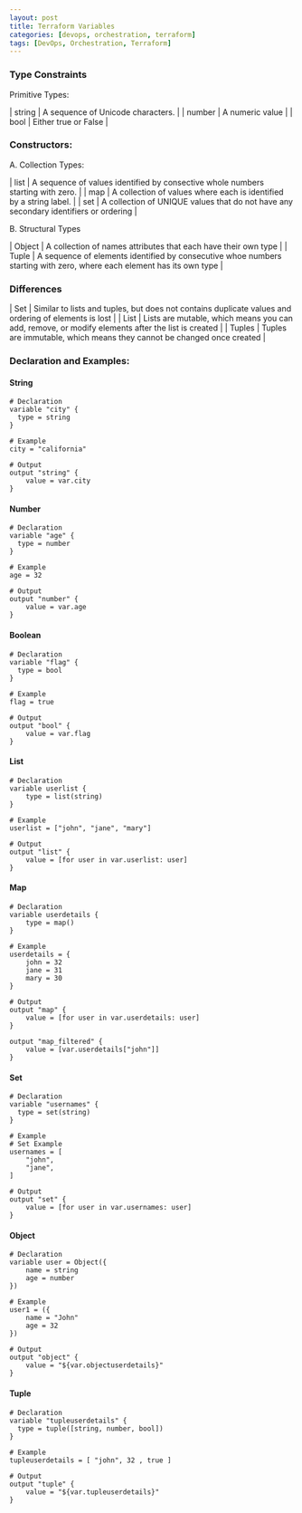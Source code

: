 ```yaml
---
layout: post
title: Terraform Variables
categories: [devops, orchestration, terraform]
tags: [DevOps, Orchestration, Terraform]
---
```


### Type Constraints

Primitive Types:

| string | A sequence of Unicode characters. | 
| number | A numeric value |
| bool | Either true or False | 

### Constructors:
A. Collection Types:

| list | A sequence of values identified by consective whole numbers starting with zero. | 
| map | A collection of values where each is identified by a string label. | 
| set | A collection of UNIQUE values that do not have any secondary identifiers or ordering | 

B. Structural Types

| Object | A collection of names attributes that each have their own type |
| Tuple | A sequence of elements identified by consecutive whoe numbers starting with zero, where each element has its own type | 


### Differences
| Set | Similar to lists and tuples, but does not contains duplicate values and ordering of elements is lost | 
| List | Lists are mutable, which means you can add, remove, or modify elements after the list is created |
| Tuples | Tuples are immutable, which means they cannot be changed once created | 
    

### Declaration and Examples: 

#### String
```hcl
# Declaration
variable "city" {
  type = string
}

# Example
city = "california"

# Output
output "string" {
    value = var.city
}
```

#### Number
```hcl
# Declaration
variable "age" {
  type = number
}

# Example
age = 32

# Output
output "number" {
    value = var.age
}
```

#### Boolean
```hcl
# Declaration
variable "flag" {
  type = bool
}

# Example
flag = true

# Output
output "bool" {
    value = var.flag
}
```

#### List
```hcl
# Declaration
variable userlist {
    type = list(string)
}

# Example
userlist = ["john", "jane", "mary"]

# Output
output "list" {
    value = [for user in var.userlist: user]
}
```

#### Map
```hcl
# Declaration
variable userdetails {
    type = map()
}

# Example
userdetails = {
    john = 32
    jane = 31
    mary = 30
}

# Output
output "map" {
    value = [for user in var.userdetails: user]
}

output "map_filtered" {
    value = [var.userdetails["john"]]
}
```

#### Set
```hcl
# Declaration
variable "usernames" {
  type = set(string)
}

# Example
# Set Example
usernames = [
    "john",
    "jane",
]

# Output
output "set" {
    value = [for user in var.usernames: user]
}
```

#### Object
```hcl
# Declaration
variable user = Object({
    name = string
    age = number
})

# Example
user1 = ({
    name = "John"
    age = 32
})

# Output
output "object" {
    value = "${var.objectuserdetails}"
}
```

#### Tuple
```hcl
# Declaration
variable "tupleuserdetails" {
  type = tuple([string, number, bool])
}

# Example
tupleuserdetails = [ "john", 32 , true ]

# Output
output "tuple" {
    value = "${var.tupleuserdetails}"
}
```




